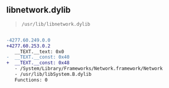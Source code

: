 ## libnetwork.dylib

> `/usr/lib/libnetwork.dylib`

```diff

-4277.60.249.0.0
+4277.60.253.0.2
   __TEXT.__text: 0x0
-  __TEXT.__const: 0x40
+  __TEXT.__const: 0x48
   - /System/Library/Frameworks/Network.framework/Network
   - /usr/lib/libSystem.B.dylib
   Functions: 0

```
